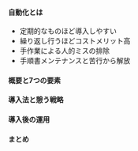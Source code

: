 #### 自動化とは
* 定期的なものほど導入しやすい
* 繰り返し行うほどコストメリット高
* 手作業による人的ミスの排除
* 手順書メンテナンスと苦行から解放

#### 概要と7つの要素
#### 導入法と憩う戦略
#### 導入後の運用
#### まとめ
